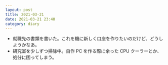```yaml
---
layout: post
title: 2021-03-21
date: 2021-03-21 23:40
category: diary
---
```


- 就職先の書類を書いた。これを機に新しく口座を作りたいのだけど、どうしようかなあ。
- 研究室を少しずつ掃除中。自作 PC を作る際に余った CPU クーラーとか、処分に困ってしまう。